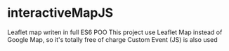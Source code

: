 # interactiveMapJS
Leaflet map writen in full ES6 POO
This project use Leaflet Map instead of Google Map, so it's totally free of charge
Custom Event (JS) is also used
